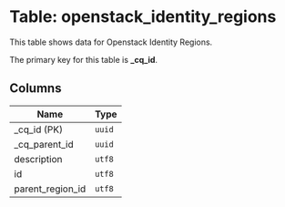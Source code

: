 # Table: openstack_identity_regions

This table shows data for Openstack Identity Regions.

The primary key for this table is **_cq_id**.

## Columns

| Name          | Type          |
| ------------- | ------------- |
|_cq_id (PK)|`uuid`|
|_cq_parent_id|`uuid`|
|description|`utf8`|
|id|`utf8`|
|parent_region_id|`utf8`|